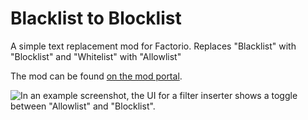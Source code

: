 # Blacklist to Blocklist

A simple text replacement mod for Factorio. Replaces "Blacklist" with "Blocklist" and "Whitelist" with "Allowlist"

The mod can be found [on the mod portal](https://mods.factorio.com/mod/blacklist_to_blocklist).

![In an example screenshot, the UI for a filter inserter shows a toggle between "Allowlist" and "Blocklist".](https://assets-mod.factorio.com/assets/fc43f893dcbe0596822fcdc55536daea026d78eb.png)
